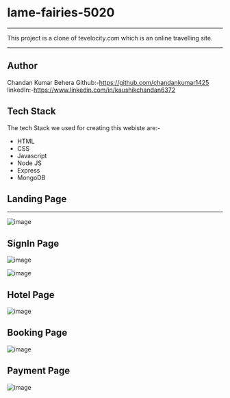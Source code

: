 # lame-fairies-5020
---

 This project is a clone of tevelocity.com which is an online travelling site.

----

## Author
Chandan Kumar Behera
Github:-https://github.com/chandankumar1425
linkedIn:-https://www.linkedin.com/in/kaushikchandan6372
## Tech Stack 
The tech Stack we used for creating this webiste are:-
+ HTML
+ CSS
+ Javascript
+ Node JS
+ Express
+ MongoDB

## Landing Page
-----
![image](https://user-images.githubusercontent.com/118505620/229411451-3634a67d-4a45-46a5-89b7-37bf976c2d19.png)


## SignIn Page
![image](https://user-images.githubusercontent.com/118505620/229411624-0935f4b2-ca9d-44cf-9394-4a5d83f4e4fc.png)

![image](https://user-images.githubusercontent.com/118505620/229411678-81789597-a116-46a8-a2f0-f6e94a0b035c.png)

## Hotel Page
![image](https://user-images.githubusercontent.com/118505620/229411775-c2579e10-6511-4176-9c93-7615fea8c92a.png)

## Booking Page
![image](https://user-images.githubusercontent.com/118505620/229411904-ff6e98bd-3882-4169-94af-4be94baffae0.png)

## Payment Page
![image](https://user-images.githubusercontent.com/118505620/229412001-00c4a96f-1b42-424b-aa82-f1f2c5cd16ad.png)
